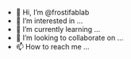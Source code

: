 - 👋 Hi, I’m @frostifablab
- 👀 I’m interested in ...
- 🌱 I’m currently learning ...
- 💞️ I’m looking to collaborate on ...
- 📫 How to reach me ...

<!---
frostifablab/frostifablab is a ✨ special ✨ repository because its `README.md` (this file) appears on your GitHub profile.
You can click the Preview link to take a look at your changes.
--->
